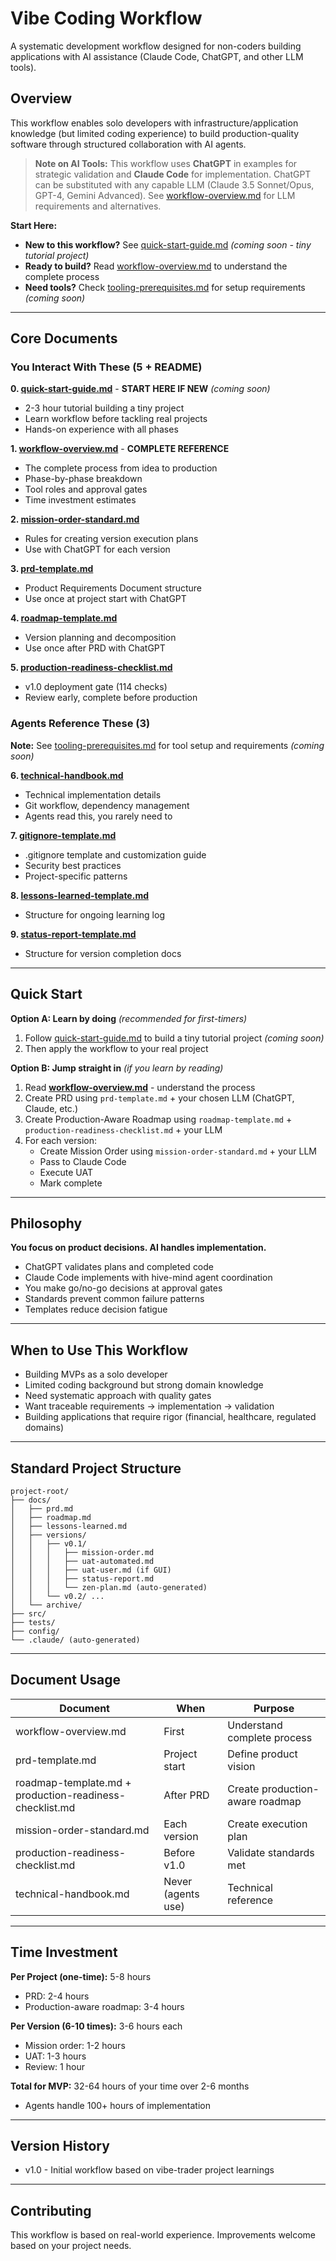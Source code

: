 # Vibe Coding Workflow

A systematic development workflow designed for non-coders building applications with AI assistance (Claude Code, ChatGPT, and other LLM tools).

## Overview

This workflow enables solo developers with infrastructure/application knowledge (but limited coding experience) to build production-quality software through structured collaboration with AI agents.

> **Note on AI Tools:** This workflow uses **ChatGPT** in examples for strategic validation and **Claude Code** for implementation. ChatGPT can be substituted with any capable LLM (Claude 3.5 Sonnet/Opus, GPT-4, Gemini Advanced). See [workflow-overview.md](workflow-overview.md#strategic-validation-llm) for LLM requirements and alternatives.

**Start Here:** 
- **New to this workflow?** See [quick-start-guide.md](quick-start-guide.md) *(coming soon - tiny tutorial project)*
- **Ready to build?** Read [workflow-overview.md](workflow-overview.md) to understand the complete process
- **Need tools?** Check [tooling-prerequisites.md](tooling-prerequisites.md) for setup requirements *(coming soon)*

---

## Core Documents

### You Interact With These (5 + README)

**0. [quick-start-guide.md](quick-start-guide.md)** - **START HERE IF NEW** *(coming soon)*
- 2-3 hour tutorial building a tiny project
- Learn workflow before tackling real projects
- Hands-on experience with all phases

**1. [workflow-overview.md](workflow-overview.md)** - **COMPLETE REFERENCE**
- The complete process from idea to production
- Phase-by-phase breakdown
- Tool roles and approval gates
- Time investment estimates

**2. [mission-order-standard.md](mission-order-standard.md)**
- Rules for creating version execution plans
- Use with ChatGPT for each version

**3. [prd-template.md](prd-template.md)**
- Product Requirements Document structure
- Use once at project start with ChatGPT

**4. [roadmap-template.md](roadmap-template.md)**
- Version planning and decomposition
- Use once after PRD with ChatGPT

**5. [production-readiness-checklist.md](production-readiness-checklist.md)**
- v1.0 deployment gate (114 checks)
- Review early, complete before production

### Agents Reference These (3)

**Note:** See [tooling-prerequisites.md](tooling-prerequisites.md) for tool setup and requirements *(coming soon)*

**6. [technical-handbook.md](technical-handbook.md)**
- Technical implementation details
- Git workflow, dependency management
- Agents read this, you rarely need to

**7. [gitignore-template.md](gitignore-template.md)**
- .gitignore template and customization guide
- Security best practices
- Project-specific patterns

**8. [lessons-learned-template.md](lessons-learned-template.md)**
- Structure for ongoing learning log

**9. [status-report-template.md](status-report-template.md)**
- Structure for version completion docs

---

## Quick Start

**Option A: Learn by doing** *(recommended for first-timers)*
1. Follow [quick-start-guide.md](quick-start-guide.md) to build a tiny tutorial project *(coming soon)*
2. Then apply the workflow to your real project

**Option B: Jump straight in** *(if you learn by reading)*
1. Read **[workflow-overview.md](workflow-overview.md)** - understand the process
2. Create PRD using `prd-template.md` + your chosen LLM (ChatGPT, Claude, etc.)
3. Create Production-Aware Roadmap using `roadmap-template.md` + `production-readiness-checklist.md` + your LLM
5. For each version:
   - Create Mission Order using `mission-order-standard.md` + your LLM
   - Pass to Claude Code
   - Execute UAT
   - Mark complete

---

## Philosophy

**You focus on product decisions. AI handles implementation.**

- ChatGPT validates plans and completed code
- Claude Code implements with hive-mind agent coordination
- You make go/no-go decisions at approval gates
- Standards prevent common failure patterns
- Templates reduce decision fatigue

---

## When to Use This Workflow

- Building MVPs as a solo developer
- Limited coding background but strong domain knowledge
- Need systematic approach with quality gates
- Want traceable requirements → implementation → validation
- Building applications that require rigor (financial, healthcare, regulated domains)

---

## Standard Project Structure

```
project-root/
├── docs/
│   ├── prd.md
│   ├── roadmap.md
│   ├── lessons-learned.md
│   ├── versions/
│   │   ├── v0.1/
│   │   │   ├── mission-order.md
│   │   │   ├── uat-automated.md
│   │   │   ├── uat-user.md (if GUI)
│   │   │   ├── status-report.md
│   │   │   └── zen-plan.md (auto-generated)
│   │   └── v0.2/ ...
│   └── archive/
├── src/
├── tests/
├── config/
└── .claude/ (auto-generated)
```

---

## Document Usage

| Document | When | Purpose |
|----------|------|---------|
| workflow-overview.md | First | Understand complete process |
| prd-template.md | Project start | Define product vision |
| roadmap-template.md + production-readiness-checklist.md | After PRD | Create production-aware roadmap |
| mission-order-standard.md | Each version | Create execution plan |
| production-readiness-checklist.md | Before v1.0 | Validate standards met |
| technical-handbook.md | Never (agents use) | Technical reference |

---

## Time Investment

**Per Project (one-time):** 5-8 hours
- PRD: 2-4 hours
- Production-aware roadmap: 3-4 hours

**Per Version (6-10 times):** 3-6 hours each
- Mission order: 1-2 hours
- UAT: 1-3 hours
- Review: 1 hour

**Total for MVP:** 32-64 hours of your time over 2-6 months
- Agents handle 100+ hours of implementation

---

## Version History

- v1.0 - Initial workflow based on vibe-trader project learnings

---

## Contributing

This workflow is based on real-world experience. Improvements welcome based on your project needs.
